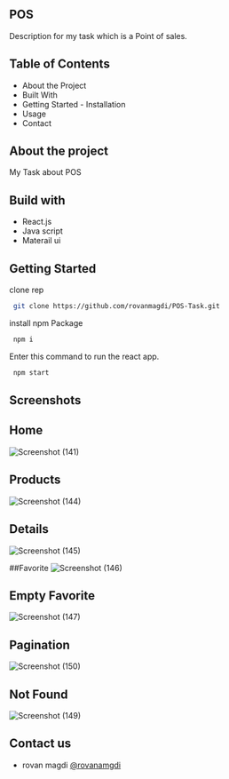 ## POS
Description for my task which is a Point of sales.

## Table of Contents
 
  - About the Project
  - Built With
  - Getting Started
        - Installation
  - Usage
  - Contact
## About the project

My Task about POS 

## Build with 


- React.js
- Java script
- Materail ui


## Getting Started

clone rep
```bash
 git clone https://github.com/rovanmagdi/POS-Task.git
```

install npm Package
```bash
 npm i
```

Enter this command to run the react app.
```bash
 npm start
```

    
## Screenshots



## Home
![Screenshot (141)](https://github.com/rovanmagdi/POS-Task/assets/64366119/8ebdc04c-f779-4639-9aaa-c2724f6e891c)


## Products
![Screenshot (144)](https://github.com/rovanmagdi/POS-Task/assets/64366119/b41f47a5-3410-445c-8670-90e7751c5c6d)


## Details
![Screenshot (145)](https://github.com/rovanmagdi/POS-Task/assets/64366119/c120578b-b9af-4773-b2e2-7eb214b9ed6d)


##Favorite
![Screenshot (146)](https://github.com/rovanmagdi/POS-Task/assets/64366119/a651e6c6-79b7-42ea-b2f6-9a0f0c332d97)


## Empty Favorite

![Screenshot (147)](https://github.com/rovanmagdi/POS-Task/assets/64366119/1fa1443f-9e20-4ddb-8d8c-a2e7e6f8c2e6)

## Pagination
![Screenshot (150)](https://github.com/rovanmagdi/POS-Task/assets/64366119/278582bb-50e8-464d-bf97-51ccca1c4621)

## Not Found
![Screenshot (149)](https://github.com/rovanmagdi/POS-Task/assets/64366119/49266b92-313a-41dd-b00c-78d54e54b4dc)


## Contact us

- rovan magdi [@rovanamgdi](rovanmagdi@gmail.com)


